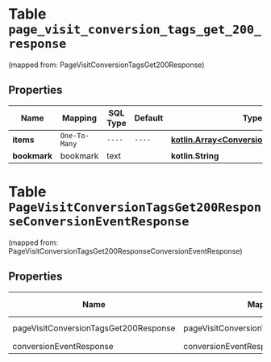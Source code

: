 
# Table `page_visit_conversion_tags_get_200_response`
(mapped from: PageVisitConversionTagsGet200Response)

## Properties
Name | Mapping | SQL Type | Default | Type | Description | Notes
---- | ------- | -------- | ------- | ---- | ----------- | -----
**items** | `One-To-Many` | `----` | `----`  | [**kotlin.Array&lt;ConversionEventResponse&gt;**](ConversionEventResponse.md) |  | 
**bookmark** | bookmark | text |  | **kotlin.String** |  |  [optional]


# **Table `PageVisitConversionTagsGet200ResponseConversionEventResponse`**
(mapped from: PageVisitConversionTagsGet200ResponseConversionEventResponse)

## Properties
Name | Mapping | SQL Type | Default | Type | Description | Notes
---- | ------- | -------- | ------- | ---- | ----------- | -----
pageVisitConversionTagsGet200Response | pageVisitConversionTagsGet200Response | long | | kotlin.Long | Primary Key | *one*
conversionEventResponse | conversionEventResponse | long | | kotlin.Long | Foreign Key | *many*




